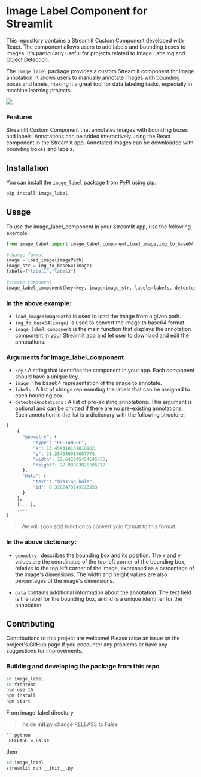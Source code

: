 # Image Label Component for Streamlit
This repository contains a Streamlit Custom Component developed with React. The component allows users to add labels and bounding boxes to images. It's particularly useful for projects related to Image Labeling and Object Detection.

The `image_label` package provides a custom Streamlit component for image annotation. It allows users to manually annotate images with bounding boxes and labels, making it a great tool for data labeling tasks, especially in machine learning projects.

![]("https://github.com/SksOp/image_label/blob/main/assets/example.gif")

### Features
Streamlit Custom Component that annotates images with bounding boxes and labels.
Annotations can be added interactively using the React component in the Streamlit app.
Annotated images can be downloaded with bounding boxes and labels.

## Installation

You can install the `image_label` package from PyPI using pip:

```bash
pip install image_label
```

## Usage

To use the image_label_component in your Streamlit app, use the following example:

```python
from image_label import image_label_component,load_image,img_to_base64

#change format
image = load_image(imagePath)
image_str = img_to_base64(image)
labels=["label1","label2"]

#create component
image_label_component(key=key, image=image_str, labels=labels, detectedAnotations=detectedAnnotations)

```

### In the above example:

- `load_image(imagePath)` is used to load the image from a given path.
- `img_to_base64(image)` is used to convert the image to base64 format.
- `image_label_component`  is the main function that displays the annotation component in your Streamlit app and let user to downlaod and edit the annotations.
### Arguments for image_label_component

- `key` : A string that identifies the component in your app. Each component should have a unique key.
- `image` :The base64 representation of the image to annotate.
- `labels` : A list of strings representing the labels that can be assigned to each bounding box.
- `detectedAnotations` : A list of pre-existing annotations. This argument is optional and can be omitted if there are no pre-existing annotations. Each annotation in the list is a dictionary with the following structure:

```python
[
    {
      "geometry": {
          "type": "RECTANGLE",
          "x": 13.494318181818182,
          "y": 21.284080914687774,
          "width": 12.642045454545455,
          "height": 27.08883025505717
      },
      "data": {
          "text": "missing hole",
          "id": 0.3982473149726953
      }
    },
    {....},
    ....
]
```
> We will soon add function to convert yolo format to this format.
### In the above dictionary:

- `geometry ` describes the bounding box and its position. The x and y values are the coordinates of the top left corner of the bounding box, relative to the top left corner of the image, expressed as a percentage of the image's dimensions. The width and height values are also percentages of the image's dimensions.

- `data` contains additional information about the annotation. The text field is the label for the bounding box, and id is a unique identifier for the annotation.


## Contributing

 Contributions to this project are welcome! Please raise an issue on the project's GitHub page if you encounter any problems or have any suggestions for improvements.
### Building and developing the package from this repo 

```bash
cd image_label
cd frontend
nvm use 16
npm install
npm start
```
From image_label directory

> Inside __init__.py change RELEASE to False
```
```python
_RELEASE = False
```
then 
```bash
cd image_label
streamlit run __init__.py
```
